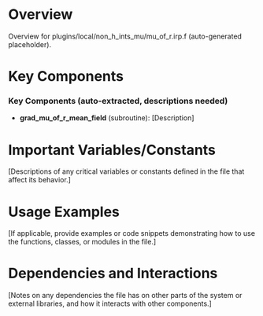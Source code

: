 # Overview

Overview for plugins/local/non_h_ints_mu/mu_of_r.irp.f (auto-generated placeholder).

# Key Components

### Key Components (auto-extracted, descriptions needed)
- **grad_mu_of_r_mean_field** (subroutine): [Description]

# Important Variables/Constants

[Descriptions of any critical variables or constants defined in the file that affect its behavior.]

# Usage Examples

[If applicable, provide examples or code snippets demonstrating how to use the functions, classes, or modules in the file.]

# Dependencies and Interactions

[Notes on any dependencies the file has on other parts of the system or external libraries, and how it interacts with other components.]
